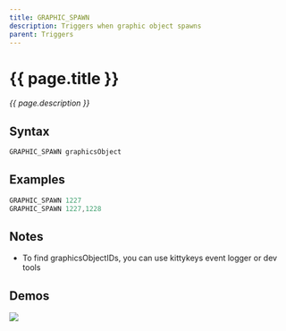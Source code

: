 ```yaml
---
title: GRAPHIC_SPAWN
description: Triggers when graphic object spawns
parent: Triggers
---
```


# {{ page.title }}

_{{ page.description }}_

## Syntax

```java
GRAPHIC_SPAWN graphicsObject 
```

## Examples

```java
GRAPHIC_SPAWN 1227
GRAPHIC_SPAWN 1227,1228
```

## Notes

- To find graphicsObjectIDs, you can use kittykeys event logger or dev tools

## Demos

![](N/A)

